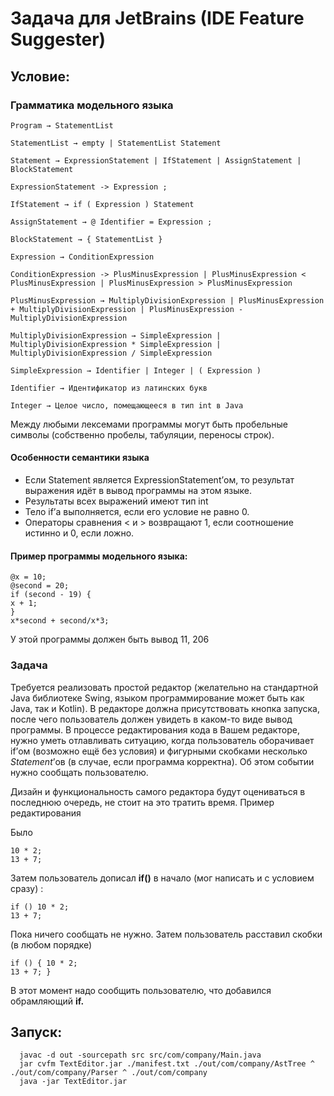 # Задача для JetBrains (IDE Feature Suggester)
## Условие:
### Грамматика модельного языка
```<>
Program → StatementList

StatementList → empty | StatementList Statement

Statement → ExpressionStatement | IfStatement | AssignStatement | BlockStatement

ExpressionStatement -> Expression ;

IfStatement → if ( Expression ) Statement

AssignStatement → @ Identifier = Expression ;

BlockStatement → { StatementList }

Expression → ConditionExpression

ConditionExpression -> PlusMinusExpression | PlusMinusExpression < PlusMinusExpression | PlusMinusExpression > PlusMinusExpression

PlusMinusExpression → MultiplyDivisionExpression | PlusMinusExpression + MultiplyDivisionExpression | PlusMinusExpression - MultiplyDivisionExpression

MultiplyDivisionExpression → SimpleExpression | MultiplyDivisionExpression * SimpleExpression | MultiplyDivisionExpression / SimpleExpression

SimpleExpression → Identifier | Integer | ( Expression )

Identifier → Идентификатор из латинских букв

Integer → Целое число, помещающееся в тип int в Java
  ```
Между любыми лексемами программы могут быть пробельные символы (собственно пробелы, табуляции, переносы строк).

#### Особенности семантики языка
* Если Statement является ExpressionStatement’ом, то результат выражения идёт в вывод программы на этом языке.
* Результаты всех выражений имеют тип int
* Тело if’а выполняется, если его условие не равно 0.
* Операторы сравнения < и > возвращают 1, если соотношение истинно и 0, если ложно.
#### Пример программы модельного языка:
```
@x = 10;
@second = 20;
if (second - 19) {
x + 1;
}
x*second + second/x*3;
```
У этой программы должен быть вывод 11, 206

### Задача

Требуется реализовать простой редактор (желательно на стандартной Java библиотеке Swing, языком программирование может быть как Java, так и Kotlin). В редакторе должна присутствовать кнопка запуска, после чего пользователь должен увидеть в каком-то виде вывод программы. В процессе редактирования кода в Вашем редакторе, нужно уметь отлавливать ситуацию, когда пользователь оборачивает if’ом (возможно ещё без условия) и фигурными скобками несколько _Statement_’ов (в случае, если программа корректна). Об этом событии нужно сообщать пользователю.

Дизайн и функциональность самого редактора будут оцениваться в последнюю очередь, не стоит на это тратить время.
Пример редактирования

Было
```
10 * 2;
13 + 7;
```
Затем пользователь дописал **if()** в начало (мог написать и с условием сразу) :
```
if () 10 * 2;
13 + 7;
```
Пока ничего сообщать не нужно. Затем пользователь расставил скобки (в любом порядке)
```
if () { 10 * 2;
13 + 7; }
```
В этот момент надо сообщить пользователю, что добавился обрамляющий **if.**


## Запуск: 
  ```<>
    javac -d out -sourcepath src src/com/company/Main.java
    jar cvfm TextEditor.jar ./manifest.txt ./out/com/company/AstTree ^ ./out/com/company/Parser ^ ./out/com/company
    java -jar TextEditor.jar
  ```
